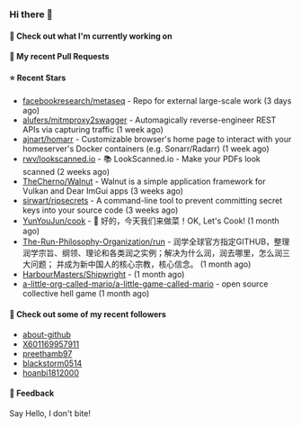### Hi there 👋

#### 👷 Check out what I'm currently working on

#### 🔨 My recent Pull Requests


#### ⭐ Recent Stars

- [facebookresearch/metaseq](https://github.com/facebookresearch/metaseq) - Repo for external large-scale work (3 days ago)
- [alufers/mitmproxy2swagger](https://github.com/alufers/mitmproxy2swagger) - Automagically reverse-engineer REST APIs via capturing traffic (1 week ago)
- [ajnart/homarr](https://github.com/ajnart/homarr) - Customizable browser&#39;s home page to interact with your homeserver&#39;s Docker containers (e.g. Sonarr/Radarr) (1 week ago)
- [rwv/lookscanned.io](https://github.com/rwv/lookscanned.io) - 📚 LookScanned.io - Make your PDFs look scanned (2 weeks ago)
- [TheCherno/Walnut](https://github.com/TheCherno/Walnut) - Walnut is a simple application framework for Vulkan and Dear ImGui apps (3 weeks ago)
- [sirwart/ripsecrets](https://github.com/sirwart/ripsecrets) - A command-line tool to prevent committing secret keys into your source code (3 weeks ago)
- [YunYouJun/cook](https://github.com/YunYouJun/cook) - 🍲 好的，今天我们来做菜！OK, Let&#39;s Cook! (1 month ago)
- [The-Run-Philosophy-Organization/run](https://github.com/The-Run-Philosophy-Organization/run) - 润学全球官方指定GITHUB，整理润学宗旨、纲领、理论和各类润之实例；解决为什么润，润去哪里，怎么润三大问题； 并成为新中国人的核心宗教，核心信念。 (1 month ago)
- [HarbourMasters/Shipwright](https://github.com/HarbourMasters/Shipwright) -  (1 month ago)
- [a-little-org-called-mario/a-little-game-called-mario](https://github.com/a-little-org-called-mario/a-little-game-called-mario) - open source collective hell game (1 month ago)

#### 👯 Check out some of my recent followers

- [about-github](https://github.com/about-github)
- [X601169957911](https://github.com/X601169957911)
- [preethamb97](https://github.com/preethamb97)
- [blackstorm0514](https://github.com/blackstorm0514)
- [hoanbi1812000](https://github.com/hoanbi1812000)

#### 💬 Feedback

Say Hello, I don't bite!